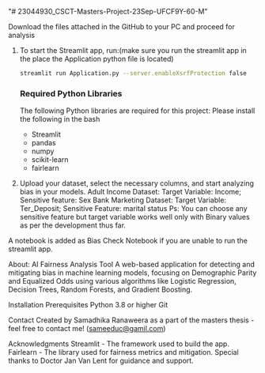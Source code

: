 "# 23044930_CSCT-Masters-Project-23Sep-UFCF9Y-60-M" 

Download the files attached in the GitHub  to your PC and proceed for analysis

1. To start the Streamlit app, run:(make sure you run the streamlit app in the place the Application python file is located)
   ```bash
   streamlit run Application.py --server.enableXsrfProtection false
   ```
   ### Required Python Libraries
   The following Python libraries are required for this project: Please install the following in the bash
   - Streamlit
   - pandas
   - numpy
   - scikit-learn
   - fairlearn

2. Upload your dataset, select the necessary columns, and start analyzing bias in your models.
Adult Income Dataset: Target Variable: Income; Sensitive feature: Sex
Bank Marketing Dataset: Target Variable: Ter_Deposit; Sensitive Feature: marital status
Ps: You can choose any sensitive feature but target variable works well only with Binary values as per the development thus far.

A notebook is added as Bias Check Notebook if you are unable to run the streamlit app.


About: 
AI Fairness Analysis Tool
A web-based application for detecting and mitigating bias in machine learning models, 
focusing on Demographic Parity and Equalized Odds using various algorithms like Logistic Regression, 
Decision Trees, Random Forests, and Gradient Boosting.

Installation
Prerequisites
Python 3.8 or higher
Git

Contact
Created by Samadhika Ranaweera as a part of the masters thesis  - feel free to contact me! (sameeduc@gamil.com)

Acknowledgments
Streamlit - The framework used to build the app.
Fairlearn - The library used for fairness metrics and mitigation.
Special thanks to Doctor Jan Van Lent for guidance and support.